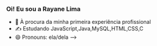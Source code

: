 ### Oi! Eu sou a Rayane Lima


- 🔭 À procura da minha primeira experiência profissional 
- ✍️ Estudando JavaScript,Java,MySQL,HTML,CSS,C
- 😄 Pronouns: ela/dela
-->
